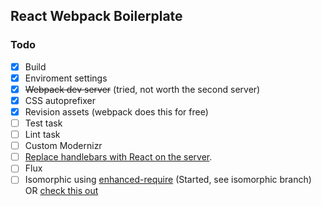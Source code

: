 ## React Webpack Boilerplate

### Todo
- [x] Build
- [x] Enviroment settings
- [x] ~~Webpack dev server~~ (tried, not worth the second server)
- [x] CSS autoprefixer
- [x] Revision assets (webpack does this for free)
- [ ] Test task
- [ ] Lint task
- [ ] Custom Modernizr
- [ ] [Replace handlebars with React on the server](https://github.com/gpbl/isomorphic-react-template/blob/master/server.jsx).
- [ ] Flux
- [ ] Isomorphic using [enhanced-require](https://github.com/webpack/enhanced-require) (Started, see isomorphic branch) OR [check this out](https://github.com/webpack/react-webpack-server-side-example)
